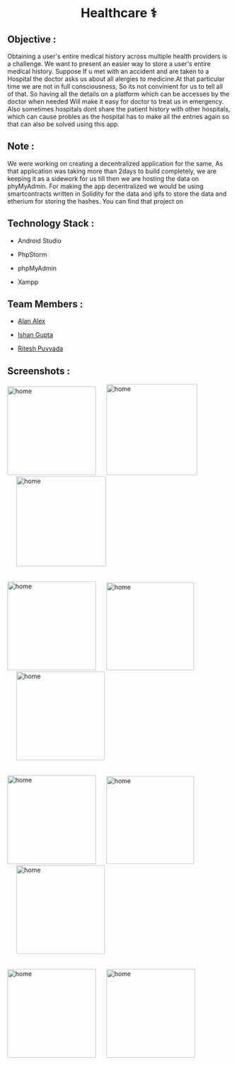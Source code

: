 <div align="center">

<h1>Healthcare ⚕️</h1>

</div>

## Objective :

Obtaining a user's entire medical history across multiple health providers is a challenge. We want to present an easier way to store a user's entire medical history.
Suppose If u met with an accident and are taken to a Hospital  the doctor asks us about all alergies to medicine.At that particular time we are not in full consciousness, So its not convinient for us to tell all of that. So having all the details on a platform which can be accesses by the doctor when needed Will make it easy for doctor to treat us in emergency.
Also sometimes hospitals dont share the patient history with other hospitals, which can cause probles as the hospital has to make all the entries again so that can also be solved using this app.

## Note :
We were working on creating a decentralized application for the same, As that application was taking more than 2days to build completely, we are keeping it as a sidework for us till then we are hosting the data on phyMyAdmin. For making the app decentralized we would be using smartcontracts written in Solidity  for the data and ipfs to store the data and etherium for storing the hashes. You can find that project on

## Technology Stack :

- Android Studio

- PhpStorm

- phpMyAdmin

- Xampp


## Team Members :
- [Alan Alex](https://github.com/alan2000alex)

- [Ishan Gupta](https://github.com/ishan-gupt)

- [Ritesh Puvvada](https://github.com/RiteshPuvvada)

## Screenshots :

<div>
<img src="app/src/main/res/drawable/home.png" alt="home" width=200 style="display:inline-block">
<img src="app/src/main/res/drawable/homereg.png" alt="home" width=205 style="display:inline-block;margin-left:20px">
<img src="app/src/main/res/drawable/homedet.png" alt="home" width=203 style="display:inline-block;margin-left:20px">
<br><br><br>
<img src="app/src/main/res/drawable/hosReg.png" alt="home" width=200 style="display:inline-block">
<img src="app/src/main/res/drawable/patReg.png" alt="home" width=198 style="display:inline-block;margin-left:20px">
<img src="app/src/main/res/drawable/docReg.png" alt="home" width=200 style="display:inline-block;margin-left:20px">
<br><br><br>
<img src="app/src/main/res/drawable/hosDet.png" alt="home" width=200 style="display:inline-block">
<img src="app/src/main/res/drawable/patDet.png" alt="home" width=198 style="display:inline-block;margin-left:20px">
<img src="app/src/main/res/drawable/docDet.png" alt="home" width=200 style="display:inline-block;margin-left:20px">
<br><br><br>
<img src="app/src/main/res/drawable/patMedReg.png" alt="home" width=200 style="display:inline-block">
<img src="app/src/main/res/drawable/patMedDet.png" alt="home" width=200 style="display:inline-block;margin-left:20px">
</div>


